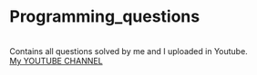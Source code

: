 # Programming_questions
<br>
Contains all questions solved by me and I uploaded in Youtube.
<br>
<a href="https://youtube.com/@aruntamilcoder?si=lqFO4UuuYxsj_Xkm">My YOUTUBE CHANNEL</a>
